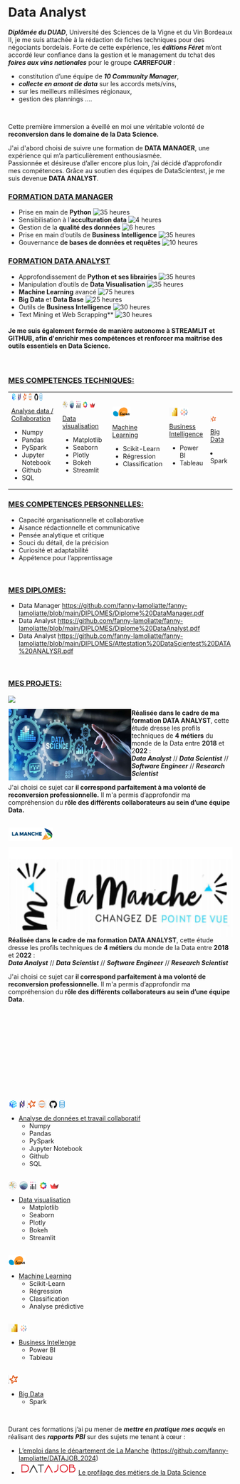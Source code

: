 # Data Analyst 


***Diplômée du DUAD***, Université des Sciences de la Vigne et du Vin Bordeaux II, je me suis attachée à la rédaction de fiches techniques pour des négociants bordelais.
Forte de cette expérience, les ***éditions Féret*** m’ont accordé leur confiance dans la gestion et le management du tchat des ***foires aux vins nationales*** pour le groupe ***CARREFOUR*** :
 - constitution d’une équipe de ***10 Community Manager***,
 - ***collecte en amont de data*** sur les accords mets/vins,
 - sur les meilleurs millésimes régionaux,
 - gestion des plannings ....
 <br> 

Cette première immersion a éveillé en moi une véritable volonté de **reconversion dans le domaine de la Data Science.**


J'ai d'abord choisi de suivre une formation de **DATA MANAGER**, une expérience qui m’a particulièrement enthousiasmée.\
Passionnée et désireuse d’aller encore plus loin, j’ai décidé d’approfondir mes compétences.
Grâce au soutien des équipes de DataScientest, je me suis devenue **DATA ANALYST**.
<br>  

### <ins>**FORMATION DATA MANAGER**</ins>
-	Prise en main de **Python**  <img src="https://img.shields.io/badge/35%20heures-0000FF?style=flat&logoColor=white&color=66B2FF" alt="35 heures" width="70">   
-	Sensibilisation à l’**acculturation data**  <img src="https://img.shields.io/badge/4%20heures-0000FF?style=flat&logoColor=white&color=66B2FF" alt="4 heures" width="60">   
-	Gestion de la **qualité des données**   <img src="https://img.shields.io/badge/6%20heures-0000FF?style=flat&logoColor=white&color=66B2FF" alt="6 heures" width="60">   
-	Prise en main d’outils de **Business Intelligence** <img src="https://img.shields.io/badge/35%20heures-0000FF?style=flat&logoColor=white&color=66B2FF" alt="35 heures" width="70"> 
-	Gouvernance **de bases de données et requêtes**  <img src="https://img.shields.io/badge/10%20heures-0000FF?style=flat&logoColor=white&color=66B2FF" alt="10 heures" width="70"> 

### <ins>**FORMATION DATA ANALYST**</ins>
  - Approfondissement de **Python et ses librairies**   <img src="https://img.shields.io/badge/35%20heures-0000FF?style=flat&logoColor=white&color=66B2FF" alt="35 heures" width="75"> 
  - Manipulation d’outils de **Data Visualisation**  <img src="https://img.shields.io/badge/35%20heures-0000FF?style=flat&logoColor=white&color=66B2FF" alt="35 heures" width="70"> 
  - **Machine Learning** avancé   <img src="https://img.shields.io/badge/75%20heures-0000FF?style=flat&logoColor=white&color=66B2FF" alt="75 heures" width="70"> 
  - **Big Data** et **Data Base**    <img src="https://img.shields.io/badge/35%20heures-0000FF?style=flat&logoColor=white&color=66B2FF" alt="25 heures" width="70"> 
  - Outils de **Business Intelligence**    <img src="https://img.shields.io/badge/30%20heures-0000FF?style=flat&logoColor=white&color=66B2FF" alt="30 heures" width="70"> 
  - Text Mining et Web Scrapping**     <img src="https://img.shields.io/badge/30%20heures-0000FF?style=flat&logoColor=white&color=66B2FF" alt="30 heures" width="70"> 

#### Je me suis également formée de manière autonome à STREAMLIT et GITHUB, afin d'enrichir mes compétences et renforcer ma maîtrise des outils essentiels en Data Science.
 <br> 

### <ins>**MES COMPETENCES TECHNIQUES:**</ins>
<table>
   <tr> 
      <td>
          <div style="display:flex;">
              <img width="10%" src="https://github.com/fanny-lamoliatte/fanny-lamoliatte/blob/main/LOGOS/numpy_logo.png">&nbsp; 
              <img width="8%" src="https://github.com/fanny-lamoliatte/fanny-lamoliatte/blob/main/LOGOS/pandas_logo.png">&nbsp; 
              <img width="8.5%" src="https://github.com/fanny-lamoliatte/fanny-lamoliatte/blob/main/LOGOS/pyspark_logo.png">&nbsp; 
              <img width="9%" src="https://github.com/fanny-lamoliatte/fanny-lamoliatte/blob/main/LOGOS/jupyter_logo.png">&nbsp; 
              <img width="8.75%" src="https://github.com/fanny-lamoliatte/fanny-lamoliatte/blob/main/LOGOS/github_logo.png">&nbsp; 
              <img width="7%" src="https://github.com/fanny-lamoliatte/fanny-lamoliatte/blob/main/LOGOS/sql_logo.png">
          </div> 
          <p> <ins>Analyse data / Collaboration</ins></p>
          <ul>
              <li>Numpy</li>
              <li>Pandas</li>
              <li>PySpark</li>
              <li>Jupyter Notebook</li>
              <li>Github</li>
              <li>SQL</li>
          </ul>
      </td>
      <td>
          <div style="display:flex;">
              <img width="12%" src="https://github.com/fanny-lamoliatte/fanny-lamoliatte/blob/main/LOGOS/matplotlib_logo.png">&nbsp; 
              <img width="11%" src="https://github.com/fanny-lamoliatte/fanny-lamoliatte/blob/main/LOGOS/seaborn_logo.png">&nbsp; 
              <img width="12%" src="https://github.com/fanny-lamoliatte/fanny-lamoliatte/blob/main/LOGOS/plotly_logo.png">&nbsp; 
              <img width="12%" src="https://github.com/fanny-lamoliatte/fanny-lamoliatte/blob/main/LOGOS/bokeh_logo.png">&nbsp; 
              <img width="12.5%" src="https://github.com/fanny-lamoliatte/fanny-lamoliatte/blob/main/LOGOS/streamit_logo.png">
          </div> 
          <p> <ins>Data visualisation</ins></p>
          <ul>
              <li>Matplotlib</li>
              <li>Seaborn</li>
              <li>Plotly</li>
              <li>Bokeh</li>
              <li>Streamlit</li>
          </ul>
      </td>
      <td>
          <div style="display:flex"> 
               <img  width= "35%" src="https://github.com/fanny-lamoliatte/fanny-lamoliatte/blob/main/LOGOS/scikit-learn_logo.png">
          </div> 
          <p> <ins>Machine Learning</ins></p>
          <ul>
              <li>Scikit-Learn</li>
              <li>Régression</li>
              <li>Classification</li>
          </ul>
      </td>
      <td>
          <div style="display:flex"> 
               <img  width= "25%" src="https://github.com/fanny-lamoliatte/fanny-lamoliatte/blob/main/LOGOS/PBI_logo.png">&nbsp; 
               <img  width= "25%" src="https://github.com/fanny-lamoliatte/fanny-lamoliatte/blob/main/LOGOS/tableau_logo.png"> 
          </div> 
          <p> <ins>Business Intelligence</ins></p>
          <ul>
              <li>Power BI</li>
              <li>Tableau</li>
          </ul>
      </td>
      <td>
         <div style="display:flex"> 
              <img  width= "30%" src="https://github.com/fanny-lamoliatte/fanny-lamoliatte/blob/main/LOGOS/pyspark_logo.png">
         </div> 
         <p><ins>Big Data</ins>
              <li>Spark</li>
          </ul>
      </td>
   </tr>        
</table>


### <ins>**MES COMPETENCES PERSONNELLES:**</ins>
   - Capacité organisationnelle et collaborative
   - Aisance rédactionnelle et communicative
   - Pensée analytique et critique
   - Souci du détail, de la précision
   - Curiosité et adaptabilité
   - Appétence pour l’apprentissage
<br> 


### <ins>**MES DIPLOMES:**</ins>
   - Data Manager https://github.com/fanny-lamoliatte/fanny-lamoliatte/blob/main/DIPLOMES/Diplome%20DataManager.pdf
   - Data Analyst https://github.com/fanny-lamoliatte/fanny-lamoliatte/blob/main/DIPLOMES/Diplome%20DataAnalyst.pdf   
   - Data Analyst https://github.com/fanny-lamoliatte/fanny-lamoliatte/blob/main/DIPLOMES/Attestation%20DataScientest%20DATA%20ANALYSR.pdf
<br> 

### <ins>**MES PROJETS:**</ins>
<p align="left"><img align="center" width="20%" src="https://github.com/fanny-lamoliatte/DATAJOB/blob/main/datajob_logo_rouge.PNG" /></p>
<p align="center">
  <img src="https://github.com/fanny-lamoliatte/fanny-lamoliatte/blob/main/projet_datajob.PNG" height= "160" weight="150" align="left">
 
 **Réalisée dans le cadre de ma formation DATA ANALYST**, cette étude dresse les profils techniques de **4 métiers** du monde de la Data entre **2018** et 2**022** :\
 ***Data Analyst***  //  ***Data Scientist***  //  ***Software Engineer***  //  ***Research Scientist***  

 J'ai choisi ce sujet car **il correspond parfaitement à ma volonté de reconversion professionnelle.**
 Il m'a permis d’approfondir ma compréhension du **rôle des différents collaborateurs au sein d’une équipe Data.**
<br> 
<br> 


<p align="left"><img align="center" width="20%" src="https://github.com/fanny-lamoliatte/fanny-lamoliatte/blob/main/la_manche_logo.png" /></p>
<p align="center">
  <img src="https://github.com/fanny-lamoliatte/fanny-lamoliatte/blob/main/projet_la_manche.png" height= "200" weight="90" align="left">
 
 **Réalisée dans le cadre de ma formation DATA ANALYST**, cette étude dresse les profils techniques de **4 métiers** du monde de la Data entre **2018** et 2**022** :\
 ***Data Analyst***  //  ***Data Scientist***  //  ***Software Engineer***  //  ***Research Scientist***  

 J'ai choisi ce sujet car **il correspond parfaitement à ma volonté de reconversion professionnelle.**
 Il m'a permis d’approfondir ma compréhension du **rôle des différents collaborateurs au sein d’une équipe Data.**



</p>
<br>  
<br> 
<br> 
<br>  
<br> 
<br> 
<br>  
<br> 
<br> 
<br>  
<br> 
<br> 


<div style="display:flex"> 
    <img  width= "4%" src="https://github.com/fanny-lamoliatte/fanny-lamoliatte/blob/main/LOGOS/numpy_logo.png">&nbsp; 
    <img  width= "2.75%" src="https://github.com/fanny-lamoliatte/fanny-lamoliatte/blob/main/LOGOS/pandas_logo.png">&nbsp; 
    <img  width= "4%" src="https://github.com/fanny-lamoliatte/fanny-lamoliatte/blob/main/LOGOS/pyspark_logo.png">&nbsp; 
    <img  width= "4%" src="https://github.com/fanny-lamoliatte/fanny-lamoliatte/blob/main/LOGOS/jupyter_logo.png">&nbsp; 
    <img  width= "4%" src="https://github.com/fanny-lamoliatte/fanny-lamoliatte/blob/main/LOGOS/github_logo.png">&nbsp; 
    <img  width= "2.75%" src="https://github.com/fanny-lamoliatte/fanny-lamoliatte/blob/main/LOGOS/sql_logo.png">
</div> 
 
   - <ins>Analyse de données et travail collaboratif</ins>
      - Numpy
      - Pandas
      - PySpark
      - Jupyter Notebook
      - Github
      - SQL
 <br>     
 
 <div style="display:flex"> 
    <img  width= "3.95%" src="https://github.com/fanny-lamoliatte/fanny-lamoliatte/blob/main/LOGOS/matplotlib_logo.png">&nbsp; 
    <img  width= "3.95%" src="https://github.com/fanny-lamoliatte/fanny-lamoliatte/blob/main/LOGOS/seaborn_logo.png">&nbsp; 
    <img  width= "3.5%" src="https://github.com/fanny-lamoliatte/fanny-lamoliatte/blob/main/LOGOS/plotly_logo.png">&nbsp; 
    <img  width= "3.95%" src="https://github.com/fanny-lamoliatte/fanny-lamoliatte/blob/main/LOGOS/bokeh_logo.png">&nbsp; 
    <img  width= "4.15%" src="https://github.com/fanny-lamoliatte/fanny-lamoliatte/blob/main/LOGOS/streamit_logo.png"> 
 </div> 

   - <ins>Data visualisation</ins>
      - Matplotlib
      - Seaborn
      - Plotly
      - Bokeh
      - Streamlit
   <br> 

 <div style="display:flex"> 
    <img  width= "7.8%" src="https://github.com/fanny-lamoliatte/fanny-lamoliatte/blob/main/LOGOS/scikit-learn_logo.png">
 </div> 

   - <ins>Machine Learning</ins>
      - Scikit-Learn
      - Régression
      - Classification
      - Analyse prédictive
   <br> 

 <div style="display:flex"> 
    <img  width= "4.3%" src="https://github.com/fanny-lamoliatte/fanny-lamoliatte/blob/main/LOGOS/PBI_logo.png">&nbsp; 
    <img  width= "3.5%" src="https://github.com/fanny-lamoliatte/fanny-lamoliatte/blob/main/LOGOS/tableau_logo.png"> 
 </div> 

   - <ins>Business Intellenge</ins>
      - Power BI
      - Tableau
   <br> 

 <div style="display:flex"> 
    <img  width= "4.3%" src="https://github.com/fanny-lamoliatte/fanny-lamoliatte/blob/main/LOGOS/pyspark_logo.png">
 </div> 

   - <ins>Big Data</ins>
      - Spark
   <br> 








Durant ces formations j’ai pu mener de ***mettre en pratique mes acquis*** en réalisant des ***rapports PBI*** sur des sujets me tenant à cœur :
   - <ins>L’emploi dans le département de La Manche</ins>   (https://github.com/fanny-lamoliatte/DATAJOB_2024)
   -  <a href="https://github.com/fanny-lamoliatte/DATAJOB_2024"><img src="https://github.com/fanny-lamoliatte/fanny-lamoliatte/blob/main/datajob_logo_rouge.PNG" width="130"/></a> <ins>Le profilage des métiers de la Data Science</ins>
